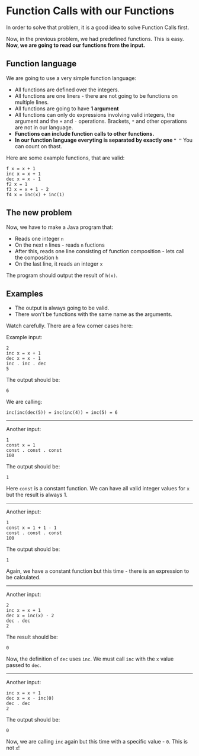 # Function Calls with our Functions

In order to solve that problem, it is a good idea to solve Function Calls first.

Now, in the previous problem, we had predefined functions. This is easy. **Now, we are going to read our functions from the input.**

## Function language

We are going to use a very simple function language:

* All functions are defined over the integers.
* All functions are one liners - there are not going to be functions on multiple lines.
* All functions are going to have **1 argument**
* All functions can only do expressions involving valid integers, the argument and the `+` and `-` operations. Brackets, `*` and other operations are not in our language.
* **Functions can include function calls to other functions.**
* **In our function language everyting is separated by exactly one `" "`** You can count on thast.

Here are some example functions, that are valid:

```
f x = x + 1
inc x = x + 1
dec x = x - 1
f2 x = 1
f3 x = x + 1 - 2
f4 x = inc(x) + inc(1)
```

## The new problem

Now, we have to make a Java program that:

* Reads one integer `n`
* On the next `n` lines - reads `n` fuctions
* After this, reads one line consisting of function composition - lets call the composition `h`
* On the last line, it reads an integer `x`

The program should output the result of `h(x)`.

## Examples

* The output is always going to be valid.
* There won't be functions with the same name as the arguments.

Watch carefully. There are a few corner cases here:

Example input:

```
2
inc x = x + 1
dec x = x - 1
inc . inc . dec
5
```

The output should be:

```
6
```

We are calling:

```
inc(inc(dec(5)) = inc(inc(4)) = inc(5) = 6
```

---

Another input:

```
1
const x = 1
const . const . const
100
```

The output should be:

```
1
```

Here `const` is a constant function. We can have all valid integer values for `x` but the result is always 1.

---

Another input:

```
1
const x = 1 + 1 - 1
const . const . const
100
```

The output should be:

```
1
```

Again, we have a constant function but this time - there is an expression to be calculated.

---

Another input:

```
2
inc x = x + 1
dec x = inc(x) - 2
dec . dec
2
```

The result should be:

```
0
```

Now, the definition of `dec` uses `inc`. We must call `inc` with the `x` value passed to `dec`.

---

Another input:

```
inc x = x + 1
dec x = x - inc(0)
dec . dec
2
```

The output should be:

```
0
```

Now, we are calling `inc` again but this time with a specific value - `0`. This is not `x`!

